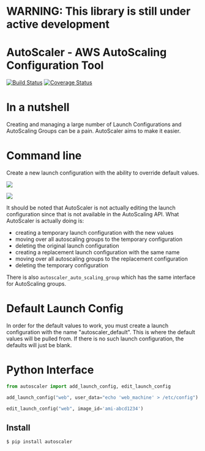 # WARNING: This library is still under active development

# AutoScaler - AWS AutoScaling Configuration Tool

[![Build Status](https://travis-ci.org/spulec/autoscaler.png?branch=master)](https://travis-ci.org/spulec/autoscaler)
[![Coverage Status](https://coveralls.io/repos/spulec/autoscaler/badge.png?branch=master)](https://coveralls.io/r/spulec/autoscaler)

# In a nutshell

Creating and managing a large number of Launch Configurations and AutoScaling Groups can be a pain. AutoScaler aims to make it easier.

# Command line

Create a new launch configuration with the ability to override default values.

![](http://github.com/spulec/autoscaler/raw/master/gifs/launch_config_add.gif)

![](http://github.com/spulec/autoscaler/raw/master/gifs/launch_config_edit.gif)

It should be noted that AutoScaler is not actually editing the launch configuration since that is not available in the AutoScaling API. What AutoScaler is actually doing is:
- creating a temporary launch configuration with the new values
- moving over all autoscaling groups to the temporary configuration
- deleting the original launch configuration
- creating a replacement launch configuration with the same name
- moving over all autoscaling groups to the replacement configuration
- deleting the temporary configuration

There is also `autoscaler_auto_scaling_group` which has the same interface for AutoScaling groups.

# Default Launch Config

In order for the default values to work, you must create a launch configuration with the name "autoscaler_default". This is where the default values will be pulled from. If there is no such launch configuration, the defaults will just be blank.

# Python Interface

```python
from autoscaler import add_launch_config, edit_launch_config

add_launch_config("web", user_data="echo 'web_machine' > /etc/config")

edit_launch_config("web", image_id='ami-abcd1234')
```

## Install

```console
$ pip install autoscaler
```
